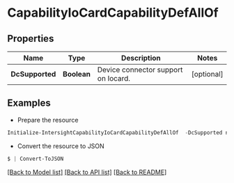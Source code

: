 # CapabilityIoCardCapabilityDefAllOf
## Properties

Name | Type | Description | Notes
------------ | ------------- | ------------- | -------------
**DcSupported** | **Boolean** | Device connector support on Iocard. | [optional] 

## Examples

- Prepare the resource
```powershell
Initialize-IntersightCapabilityIoCardCapabilityDefAllOf  -DcSupported null
```

- Convert the resource to JSON
```powershell
$ | Convert-ToJSON
```

[[Back to Model list]](../README.md#documentation-for-models) [[Back to API list]](../README.md#documentation-for-api-endpoints) [[Back to README]](../README.md)

